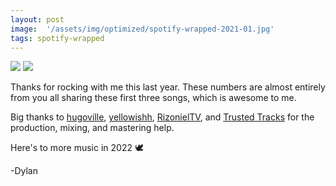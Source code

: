 ```yaml
---
layout: post
image:  '/assets/img/optimized/spotify-wrapped-2021-01.jpg'
tags: spotify-wrapped
---
```


![]({{site.baseurl}}/assets/img/optimized/spotify-wrapped-2021-02.jpg)
![]({{site.baseurl}}/assets/img/optimized/spotify-wrapped-2021-03.jpg)

Thanks for rocking with me this last year. These numbers are almost entirely from you all sharing these first three songs, which is awesome to me.

Big thanks to [hugoville](https://open.spotify.com/artist/64n1e0DzGF4kQYeyaXJTJY?si=XqBa9EWjS0yownHI1EUVkQ), [yellowishh](https://open.spotify.com/artist/0gIGqpvEoikRkQwhZ0wCTn?si=hWbiNgKyQYy8UlHVrathBw), [RizonielTV](https://youtube.com/rizonieltv), and [Trusted Tracks](https://trustedtracks.se/) for the production, mixing, and mastering help.

Here's to more music in 2022 🕊

-Dylan